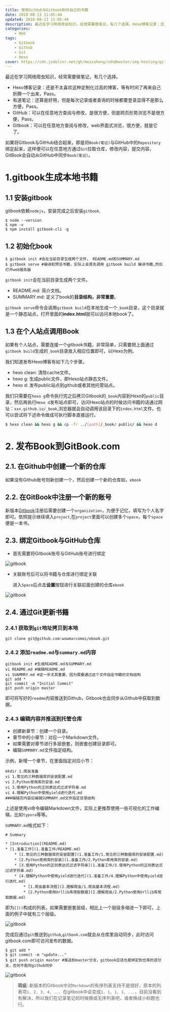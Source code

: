 ```yaml
---
title: 使用GitHub与Gitbook制作自己的书籍
date: 2018-08-13 11:05:44
updated: 2018-08-13 11:05:44
description: 最近在学习网络爬虫知识，经常需要做笔记，有几个选择。Hexo博客记录：还是不太喜欢这种定制化过高的博客，等有时间了再来自己折腾一个出来，Pass。 有道笔记：还算是好用，但是每次记录或者查询的时候都要登录显得不是那么方便，Pass。 GitHub：可以在任意地方查阅与修改，是很方便，但是网页形势浏览不是很方便，Pass。 Gitbook：可以在任意地方查阅与修改，web界面式浏览，很方便，就是它了。
categories: 
	- Web
tags:
	- Gitbook
	- Github
	- Git
	- Hexo
cover: https://cdn.jsdelivr.net/gh/meixuhong/cdn@master/img-hosting/gitbook.png
---
```


最近在学习网络爬虫知识，经常需要做笔记，有几个选择。

- Hexo博客记录：还是不太喜欢这种定制化过高的博客，等有时间了再来自己折腾一个出来，Pass。
- 有道笔记：还算是好用，但是每次记录或者查询的时候都要登录显得不是那么方便，Pass。
- GitHub：可以在任意地方查阅与修改，是很方便，但是网页形势浏览不是很方便，Pass。
- Gitbook：可以在任意地方查阅与修改，web界面式浏览，很方便，就是它了。

如果将Gitbook与GitHub结合起来，即是将`Book(笔记)`与GitHub中的`Repository`绑定起来，这样便可以在任意地方通过`Git`拉取仓库，修改内容，提交内容，GitBook会自动从GitHub中同步`Book(笔记)`。

# 1.gitbook生成本地书籍

## 1.1 安装gitbook

gitbook依赖`nodejs`，安装完成之后安装`gitbook`.

```shell
$ node --version
$ npm -v
$ npm install gitbook-cli -g
```

## 1.2 初始化book

```shell
$ gitbook init #会在当前目录生成两个文件， README.md和SUMMARY.md
$ gitbook serve #编译和预览书籍，实际上会首先调用 gitbook build 编译书籍,然后打开web服务器
```

`gitbook init`会在当前目录生成两个文件。

- README.md: 简介文档。
- SUMMARY.md: 定义了book的**目录结构，非常重要**。

`gitbook serve`命令会调用`gitbook build`在本地生成一个`_book`目录，这个目录就是一个静态站点，打开里面的**index.html**就可以访问本地book了。

## 1.3 在个人站点调用Book 

如果有个人站点，需要连接一个gitbook书籍，非常简单，只需要把上面通过`gitbook build`生成的`_book`目录放入相应位置即可，以Hexo为例。

我们知道发布Hexo博客有如下几个步骤。

- hexo clean: 清除cache文件。
- hexo g: 生成public文件，即Hexo站点静态文件。
- hexo d: 发布public站点到github或者其他托管站点。

我们只需要在`hexo g`命令执行完之后拷贝Gitbook的`_book`内容到Hexo的`public`目录，然后再执行`Hexo d`发布站点即可，访问Hexo站点的时候访问书籍的话通过网址：`xxx.github.io/_book`,浏览器就会自动调用该目录下的`index.html`文件。也可以尝试将下述命令做成可执行脚本直接运行。

```bash
$ hexo clean && hexo g && cp -fr ../[path]/_book/ public/ && hexo d
```

# 2. 发布Book到GitBook.com

## 2.1. 在Github中创建一个新的仓库

如果没有Github账号则新创建一个，然后创建一个新的仓库如，`ebook`

## 2.2. 在GitBook中注册一个新的账号

新版本[Gitbook](https://gitbook.com)注册后需要创建一个`organization`，为便于记忆，填写为个人名字即可。依照提示继续填入`project`,在`project`里面可以创建多个`space`，每个`space`便是一本书。

## 2.3. 绑定Gitbook与GitHub仓库

- 首先需要将Gitbook账号与GitHub账号进行绑定

![gitbook](https://cdn.jsdelivr.net/gh/meixuhong/cdn/img/Gitbook-Github.jpg)

- 关联账号后可以将书籍与仓库进行绑定关联

  进入`Space`后点击**设置**按钮进行关联前面创建的仓库`ebook`

![gitbook](https://cdn.jsdelivr.net/gh/meixuhong/cdn/img/Gitbook_integration.jpg)

## 2.4. 通过Git更新书籍

### 2.4.1 获取到`git`地址拷贝到本地

```shell
git clone git@github.com:wowmarcomei/ebook.git
```

### 2.4.2 添加`readme.md`与`summary.md`内容

```shell
gitbook init #生成README.md与SUMMARY.md
vi README.md #编辑README.md
vi SUAMMRY.md #这一步尤其重要，因为需要通过这个文件指定书籍的文档结构
git add *
git commit -m "Initial Commit"
git push origin master
```

即可将写好的`readme`内容推送到Github，Gitbook也会同步从Github中获取到数据。

### 2.4.3 编辑内容并推送到托管仓库

- 创建新章节：创建一个目录。
- 章节中的小章节：对应一个Markdown文件。
- 如果需要对章节进行多层嵌套，则嵌套创建目录即可。
- 编辑`SUMMARY.md`文件指定结构。

示例，新增一个章节，在里面指定对应小节：

```shell
mkdir 1.爬虫准备
vi 1.常见的三种数据库的安装配置.md
vi 2.Python常用库的安装.md
vi 3.使用Python的正则表达式过滤字符串.md
vi 4.理解Python中使用yield进行迭代.md
###编辑完内容后编辑SUMMARY.md文件指定目录结构
```

上述是使用vi命令编辑Markdown文件，实际上更推荐使用一些可视化的工作编辑，比如`typora`等等。

`SUMMARY.md`格式如下：

```shell
# Summary

* [Introduction](README.md)
* [1.准备工作](1.准备工作/README.md)
	* [1.常见的三种数据库的安装配置](1.准备工作/1.常见的三种数据库的安装配置.md)
	* [2.Python常用库的安装](1.准备工作/2.Python常用库的安装.md)
	* [3.使用Python的正则表达式过滤字符串](1.准备工作/3.使用Python的正则表达式过滤字符串.md)
	* [4.理解Python中使用yield进行迭代](1.准备工作/4.理解Python中使用yield进行迭代.md)
		* [1.爬虫基本流程](2.理解爬虫/1.爬虫基本流程.md)
		* [2.Python使用Urllib库爬取数据](2.理解爬虫/2.Python使用Urllib库爬取数据.md)
```

即为`[]()`构成的列表，如果需要嵌套层级，相比上一个层级多缩进一下即可，上面的例子中就有三个层级。

![gitbook](https://cdn.jsdelivr.net/gh/meixuhong/cdn/img/Gitbook-Structure.jpg)

完成后通过`git`推送到`github`,`gitbook.com`就会从仓库里自动同步，此时访问gitbook.com即可访问发布的数据。

```shell
$ git add *
$ git commit -m "update..."
$ git push origin master #推送到master分支，gitbook应该也是绑定到仓库的该分支，否则不能同github同步
```

![gitbook](https://cdn.jsdelivr.net/gh/meixuhong/cdn/img/Gitbook_overview.jpg)

> **瑕疵**: 新版本的Gitbook中对`Markdown`的有序列表支持不是很好，原本的列表项`1, 2, 3, 4, ... `在gitbook中会变成`1, 1, 1, 1, ...`，目前没看到有解决，所以我们在记录笔记的时候换成无序列表吧，或者换成小标题也行。